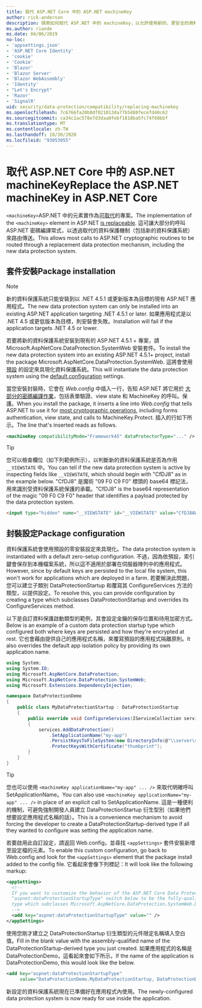 ```yaml
---
title: 取代 ASP.NET Core 中的 ASP.NET machineKey
author: rick-anderson
description: 探索如何取代 ASP.NET 中的 machineKey，以允許使用新的、更安全的資料保護系統。
ms.author: riande
ms.date: 04/06/2019
no-loc:
- 'appsettings.json'
- 'ASP.NET Core Identity'
- 'cookie'
- 'Cookie'
- 'Blazor'
- 'Blazor Server'
- 'Blazor WebAssembly'
- 'Identity'
- "Let's Encrypt"
- 'Razor'
- 'SignalR'
uid: security/data-protection/compatibility/replacing-machinekey
ms.openlocfilehash: 7c6766fa20b0df021013da77b5d88fecefd40c62
ms.sourcegitcommit: ca34c1ac578e7d3daa0febf1810ba5fc74f60bbf
ms.translationtype: MT
ms.contentlocale: zh-TW
ms.lasthandoff: 10/30/2020
ms.locfileid: "93053055"
---
```

# <a name="replace-the-aspnet-machinekey-in-aspnet-core"></a><span data-ttu-id="8ad1d-103">取代 ASP.NET Core 中的 ASP.NET machineKey</span><span class="sxs-lookup"><span data-stu-id="8ad1d-103">Replace the ASP.NET machineKey in ASP.NET Core</span></span>

<a name="compatibility-replacing-machinekey"></a>

<span data-ttu-id="8ad1d-104">`<machineKey>`ASP.NET 中的元素實作為[可取代](https://blogs.msdn.microsoft.com/webdev/2012/10/23/cryptographic-improvements-in-asp-net-4-5-pt-2/)的專案。</span><span class="sxs-lookup"><span data-stu-id="8ad1d-104">The implementation of the `<machineKey>` element in ASP.NET [is replaceable](https://blogs.msdn.microsoft.com/webdev/2012/10/23/cryptographic-improvements-in-asp-net-4-5-pt-2/).</span></span> <span data-ttu-id="8ad1d-105">這可讓大部分的呼叫 ASP.NET 密碼編譯常式，以透過取代的資料保護機制（包括新的資料保護系統）來路由傳送。</span><span class="sxs-lookup"><span data-stu-id="8ad1d-105">This allows most calls to ASP.NET cryptographic routines to be routed through a replacement data protection mechanism, including the new data protection system.</span></span>

## <a name="package-installation"></a><span data-ttu-id="8ad1d-106">套件安裝</span><span class="sxs-lookup"><span data-stu-id="8ad1d-106">Package installation</span></span>

> [!NOTE]
> <span data-ttu-id="8ad1d-107">新的資料保護系統只能安裝到以 .NET 4.5.1 或更新版本為目標的現有 ASP.NET 應用程式。</span><span class="sxs-lookup"><span data-stu-id="8ad1d-107">The new data protection system can only be installed into an existing ASP.NET application targeting .NET 4.5.1 or later.</span></span> <span data-ttu-id="8ad1d-108">如果應用程式是以 .NET 4.5 或更低版本為目標，則安裝會失敗。</span><span class="sxs-lookup"><span data-stu-id="8ad1d-108">Installation will fail if the application targets .NET 4.5 or lower.</span></span>

<span data-ttu-id="8ad1d-109">若要將新的資料保護系統安裝到現有的 ASP.NET 4.5.1 + 專案，請 Microsoft.AspNetCore.DataProtection.SystemWeb 安裝套件。</span><span class="sxs-lookup"><span data-stu-id="8ad1d-109">To install the new data protection system into an existing ASP.NET 4.5.1+ project, install the package Microsoft.AspNetCore.DataProtection.SystemWeb.</span></span> <span data-ttu-id="8ad1d-110">這將會使用 [預設](xref:security/data-protection/configuration/default-settings) 的設定來具現化資料保護系統。</span><span class="sxs-lookup"><span data-stu-id="8ad1d-110">This will instantiate the data protection system using the [default configuration](xref:security/data-protection/configuration/default-settings) settings.</span></span>

<span data-ttu-id="8ad1d-111">當您安裝封裝時，它會在 *Web.config* 中插入一行，告知 ASP.NET 將它用於 [大部分的密碼編譯作業](https://blogs.msdn.microsoft.com/webdev/2012/10/23/cryptographic-improvements-in-asp-net-4-5-pt-2/)，包括表單驗證、view state 和 MachineKey 的呼叫。保護。</span><span class="sxs-lookup"><span data-stu-id="8ad1d-111">When you install the package, it inserts a line into *Web.config* that tells ASP.NET to use it for [most cryptographic operations](https://blogs.msdn.microsoft.com/webdev/2012/10/23/cryptographic-improvements-in-asp-net-4-5-pt-2/), including forms authentication, view state, and calls to MachineKey.Protect.</span></span> <span data-ttu-id="8ad1d-112">插入的行如下所示。</span><span class="sxs-lookup"><span data-stu-id="8ad1d-112">The line that's inserted reads as follows.</span></span>

```xml
<machineKey compatibilityMode="Framework45" dataProtectorType="..." />
```

>[!TIP]
> <span data-ttu-id="8ad1d-113">您可以檢查欄位（如下列範例所示），以判斷新的資料保護系統是否為作用 `__VIEWSTATE` 中。</span><span class="sxs-lookup"><span data-stu-id="8ad1d-113">You can tell if the new data protection system is active by inspecting fields like `__VIEWSTATE`, which should begin with "CfDJ8" as in the example below.</span></span> <span data-ttu-id="8ad1d-114">"CfDJ8" 是魔術 "09 F0 C9 F0" 標頭的 base64 標記法，用來識別受資料保護系統保護的承載。</span><span class="sxs-lookup"><span data-stu-id="8ad1d-114">"CfDJ8" is the base64 representation of the magic "09 F0 C9 F0" header that identifies a payload protected by the data protection system.</span></span>

```html
<input type="hidden" name="__VIEWSTATE" id="__VIEWSTATE" value="CfDJ8AWPr2EQPTBGs3L2GCZOpk...">
```

## <a name="package-configuration"></a><span data-ttu-id="8ad1d-115">封裝設定</span><span class="sxs-lookup"><span data-stu-id="8ad1d-115">Package configuration</span></span>

<span data-ttu-id="8ad1d-116">資料保護系統會使用預設的零安裝設定來具現化。</span><span class="sxs-lookup"><span data-stu-id="8ad1d-116">The data protection system is instantiated with a default zero-setup configuration.</span></span> <span data-ttu-id="8ad1d-117">不過，因為依預設，索引鍵會保存到本機檔案系統，所以這不適用於部署在伺服器陣列中的應用程式。</span><span class="sxs-lookup"><span data-stu-id="8ad1d-117">However, since by default keys are persisted to the local file system, this won't work for applications which are deployed in a farm.</span></span> <span data-ttu-id="8ad1d-118">若要解決此問題，您可以建立子類別 DataProtectionStartup 和覆寫其 ConfigureServices 方法的類型，以提供設定。</span><span class="sxs-lookup"><span data-stu-id="8ad1d-118">To resolve this, you can provide configuration by creating a type which subclasses DataProtectionStartup and overrides its ConfigureServices method.</span></span>

<span data-ttu-id="8ad1d-119">以下是自訂資料保護啟動類型的範例，其會設定金鑰的保存位置和待用加密方式。</span><span class="sxs-lookup"><span data-stu-id="8ad1d-119">Below is an example of a custom data protection startup type which configured both where keys are persisted and how they're encrypted at rest.</span></span> <span data-ttu-id="8ad1d-120">它也會藉由提供自己的應用程式名稱，來覆寫預設的應用程式隔離原則。</span><span class="sxs-lookup"><span data-stu-id="8ad1d-120">It also overrides the default app isolation policy by providing its own application name.</span></span>

```csharp
using System;
using System.IO;
using Microsoft.AspNetCore.DataProtection;
using Microsoft.AspNetCore.DataProtection.SystemWeb;
using Microsoft.Extensions.DependencyInjection;

namespace DataProtectionDemo
{
    public class MyDataProtectionStartup : DataProtectionStartup
    {
        public override void ConfigureServices(IServiceCollection services)
        {
            services.AddDataProtection()
                .SetApplicationName("my-app")
                .PersistKeysToFileSystem(new DirectoryInfo(@"\\server\share\myapp-keys\"))
                .ProtectKeysWithCertificate("thumbprint");
        }
    }
}
```

>[!TIP]
> <span data-ttu-id="8ad1d-121">您也可以使用 `<machineKey applicationName="my-app" ... />` 來取代明確呼叫 SetApplicationName。</span><span class="sxs-lookup"><span data-stu-id="8ad1d-121">You can also use `<machineKey applicationName="my-app" ... />` in place of an explicit call to SetApplicationName.</span></span> <span data-ttu-id="8ad1d-122">這是一種便利的機制，可避免強制開發人員建立 DataProtectionStartup 衍生型別（如果他們想要設定應用程式名稱的話）。</span><span class="sxs-lookup"><span data-stu-id="8ad1d-122">This is a convenience mechanism to avoid forcing the developer to create a DataProtectionStartup-derived type if all they wanted to configure was setting the application name.</span></span>

<span data-ttu-id="8ad1d-123">若要啟用此自訂設定，請返回 Web.config，並尋找 `<appSettings>` 套件安裝新增至設定檔的元素。</span><span class="sxs-lookup"><span data-stu-id="8ad1d-123">To enable this custom configuration, go back to Web.config and look for the `<appSettings>` element that the package install added to the config file.</span></span> <span data-ttu-id="8ad1d-124">它看起來會像下列標記：</span><span class="sxs-lookup"><span data-stu-id="8ad1d-124">It will look like the following markup:</span></span>

```xml
<appSettings>
  <!--
  If you want to customize the behavior of the ASP.NET Core Data Protection stack, set the
  "aspnet:dataProtectionStartupType" switch below to be the fully-qualified name of a
  type which subclasses Microsoft.AspNetCore.DataProtection.SystemWeb.DataProtectionStartup.
  -->
  <add key="aspnet:dataProtectionStartupType" value="" />
</appSettings>
```

<span data-ttu-id="8ad1d-125">使用您剛才建立之 DataProtectionStartup 衍生類型的元件限定名稱填入空白值。</span><span class="sxs-lookup"><span data-stu-id="8ad1d-125">Fill in the blank value with the assembly-qualified name of the DataProtectionStartup-derived type you just created.</span></span> <span data-ttu-id="8ad1d-126">如果應用程式的名稱是 DataProtectionDemo，這看起來會如下所示。</span><span class="sxs-lookup"><span data-stu-id="8ad1d-126">If the name of the application is DataProtectionDemo, this would look like the below.</span></span>

```xml
<add key="aspnet:dataProtectionStartupType"
     value="DataProtectionDemo.MyDataProtectionStartup, DataProtectionDemo" />
```

<span data-ttu-id="8ad1d-127">新設定的資料保護系統現在已準備好在應用程式內使用。</span><span class="sxs-lookup"><span data-stu-id="8ad1d-127">The newly-configured data protection system is now ready for use inside the application.</span></span>
